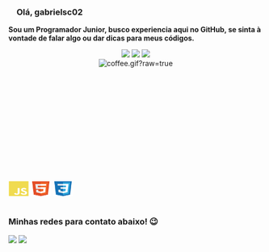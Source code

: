</div>
  <article class="markdown-body entry-content container-lg f5" itemprop="text"><h3 dir="auto"><a id="user-content-olagabrielsc02" class="anchor" aria-hidden="true" tabindex="-1" href="#olagabrielsc02"><svg class="octicon octicon-link" viewBox="0 0 16 16" version="1.1" width="16" height="16" aria-hidden="true"></patch></svg></a>Olá, gabrielsc02</h3>

  **Sou um Programador Junior, busco experiencia aqui no GitHub, se sinta à vontade de falar algo ou dar dicas para meus códigos.**
         
<div align="center" dir="auto"=>
   <img src="http://github-profile-summary-cards.vercel.app/api/cards/profile-details?username=gabrielsc02&theme=dark"/>
   <img  src="http://github-profile-summary-cards.vercel.app/api/cards/stats?username=gabrielsc02&theme=dark"/>
   <img  src="http://github-profile-summary-cards.vercel.app/api/cards/repos-per-language?username=gabrielsc02&theme=dark"/>
</div>

<div align="center" dir="auto"=>
   <img alt="coffee.gif?raw=true" src="https://i.pinimg.com/originals/a7/fc/a0/a7fca00bd7513302bed0dd2945777b4f.gif?raw=true" height="225" style="max-width: 100%; display: inline-block;" data-target="animated-image.originalImage">
</div>

<div style="display: inline_block"><br>
  <img align="center" alt="Js" height="30" width="40" src="https://raw.githubusercontent.com/devicons/devicon/master/icons/javascript/javascript-plain.svg">
  <img align="center" alt="HTML" height="30" width="40" src="https://raw.githubusercontent.com/devicons/devicon/master/icons/html5/html5-original.svg">
  <img align="center" alt="CSS" height="30" width="40" src="https://raw.githubusercontent.com/devicons/devicon/master/icons/css3/css3-original.svg">
</div>
 
<br>
 
### Minhas redes para contato abaixo! 😉
 
<div> 
  <a href="https://instagram.com/gabzthefato" target="_blank"><img src="https://img.shields.io/badge/-Instagram-%23E4405F?style=for-the-badge&logo=instagram&logoColor=white" target="_blank"></a>
  <a href = "mailto:gabssantoscamargo02@gmail.com"><img src="https://img.shields.io/badge/-Gmail-%23333?style=for-the-badge&logo=gmail&logoColor=white" target="_blank"></a>
</div>

